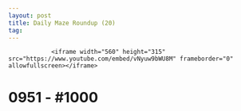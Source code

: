 ```yaml
---
layout: post
title: Daily Maze Roundup (20)
tag: 
---
```



                <iframe width="560" height="315" src="https://www.youtube.com/embed/vNyuw9bWU8M" frameborder="0" allowfullscreen></iframe>
<h1>0951 - #1000</h1>
            
